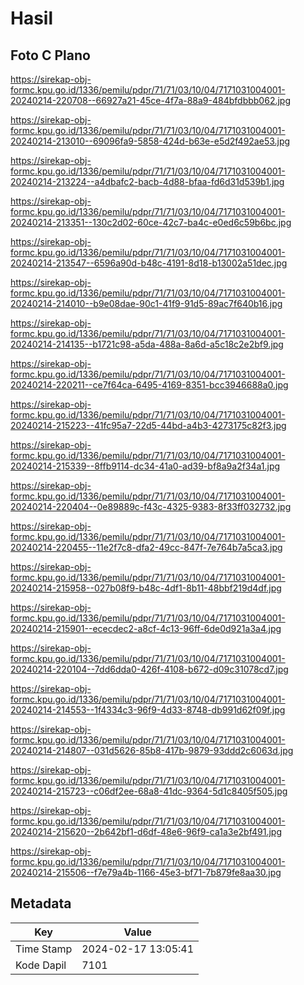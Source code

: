 # Hasil

## Foto C Plano

https://sirekap-obj-formc.kpu.go.id/1336/pemilu/pdpr/71/71/03/10/04/7171031004001-20240214-220708--66927a21-45ce-4f7a-88a9-484bfdbbb062.jpg

https://sirekap-obj-formc.kpu.go.id/1336/pemilu/pdpr/71/71/03/10/04/7171031004001-20240214-213010--69096fa9-5858-424d-b63e-e5d2f492ae53.jpg

https://sirekap-obj-formc.kpu.go.id/1336/pemilu/pdpr/71/71/03/10/04/7171031004001-20240214-213224--a4dbafc2-bacb-4d88-bfaa-fd6d31d539b1.jpg

https://sirekap-obj-formc.kpu.go.id/1336/pemilu/pdpr/71/71/03/10/04/7171031004001-20240214-213351--130c2d02-60ce-42c7-ba4c-e0ed6c59b6bc.jpg

https://sirekap-obj-formc.kpu.go.id/1336/pemilu/pdpr/71/71/03/10/04/7171031004001-20240214-213547--6596a90d-b48c-4191-8d18-b13002a51dec.jpg

https://sirekap-obj-formc.kpu.go.id/1336/pemilu/pdpr/71/71/03/10/04/7171031004001-20240214-214010--b9e08dae-90c1-41f9-91d5-89ac7f640b16.jpg

https://sirekap-obj-formc.kpu.go.id/1336/pemilu/pdpr/71/71/03/10/04/7171031004001-20240214-214135--b1721c98-a5da-488a-8a6d-a5c18c2e2bf9.jpg

https://sirekap-obj-formc.kpu.go.id/1336/pemilu/pdpr/71/71/03/10/04/7171031004001-20240214-220211--ce7f64ca-6495-4169-8351-bcc3946688a0.jpg

https://sirekap-obj-formc.kpu.go.id/1336/pemilu/pdpr/71/71/03/10/04/7171031004001-20240214-215223--41fc95a7-22d5-44bd-a4b3-4273175c82f3.jpg

https://sirekap-obj-formc.kpu.go.id/1336/pemilu/pdpr/71/71/03/10/04/7171031004001-20240214-215339--8ffb9114-dc34-41a0-ad39-bf8a9a2f34a1.jpg

https://sirekap-obj-formc.kpu.go.id/1336/pemilu/pdpr/71/71/03/10/04/7171031004001-20240214-220404--0e89889c-f43c-4325-9383-8f33ff032732.jpg

https://sirekap-obj-formc.kpu.go.id/1336/pemilu/pdpr/71/71/03/10/04/7171031004001-20240214-220455--11e2f7c8-dfa2-49cc-847f-7e764b7a5ca3.jpg

https://sirekap-obj-formc.kpu.go.id/1336/pemilu/pdpr/71/71/03/10/04/7171031004001-20240214-215958--027b08f9-b48c-4df1-8b11-48bbf219d4df.jpg

https://sirekap-obj-formc.kpu.go.id/1336/pemilu/pdpr/71/71/03/10/04/7171031004001-20240214-215901--ececdec2-a8cf-4c13-96ff-6de0d921a3a4.jpg

https://sirekap-obj-formc.kpu.go.id/1336/pemilu/pdpr/71/71/03/10/04/7171031004001-20240214-220104--7dd6dda0-426f-4108-b672-d09c31078cd7.jpg

https://sirekap-obj-formc.kpu.go.id/1336/pemilu/pdpr/71/71/03/10/04/7171031004001-20240214-214553--1f4334c3-96f9-4d33-8748-db991d62f09f.jpg

https://sirekap-obj-formc.kpu.go.id/1336/pemilu/pdpr/71/71/03/10/04/7171031004001-20240214-214807--031d5626-85b8-417b-9879-93ddd2c6063d.jpg

https://sirekap-obj-formc.kpu.go.id/1336/pemilu/pdpr/71/71/03/10/04/7171031004001-20240214-215723--c06df2ee-68a8-41dc-9364-5d1c8405f505.jpg

https://sirekap-obj-formc.kpu.go.id/1336/pemilu/pdpr/71/71/03/10/04/7171031004001-20240214-215620--2b642bf1-d6df-48e6-96f9-ca1a3e2bf491.jpg

https://sirekap-obj-formc.kpu.go.id/1336/pemilu/pdpr/71/71/03/10/04/7171031004001-20240214-215506--f7e79a4b-1166-45e3-bf71-7b879fe8aa30.jpg


## Metadata

| Key        | Value               |
| ---------- | ------------------- |
| Time Stamp | 2024-02-17 13:05:41 |
| Kode Dapil | 7101                |



